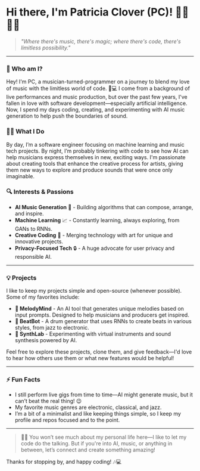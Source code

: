 # Hi there, I'm Patricia Clover (PC)! 👋🎶👩‍💻
 
> _"Where there's music, there's magic; where there's code, there's limitless possibility."_  

---

### 🌱 Who am I?
Hey! I'm PC, a musician-turned-programmer on a journey to blend my love of music with the limitless world of code. 🎸💻 I come from a background of live performances and music production, but over the past few years, I've fallen in love with software development—especially artificial intelligence. Now, I spend my days coding, creating, and experimenting with AI music generation to help push the boundaries of sound.

### 👩‍💻 What I Do
By day, I’m a software engineer focusing on machine learning and music tech projects. By night, I’m probably tinkering with code to see how AI can help musicians express themselves in new, exciting ways. I'm passionate about creating tools that enhance the creative process for artists, giving them new ways to explore and produce sounds that were once only imaginable.

### 🔍 Interests & Passions
- **AI Music Generation** 🎹 - Building algorithms that can compose, arrange, and inspire.
- **Machine Learning** 📈 - Constantly learning, always exploring, from GANs to RNNs.
- **Creative Coding** 🎨 - Merging technology with art for unique and innovative projects.
- **Privacy-Focused Tech** 🔒 - A huge advocate for user privacy and responsible AI.

---

### 💡 Projects
I like to keep my projects simple and open-source (whenever possible). Some of my favorites include:
- **🎼 MelodyMind** - An AI tool that generates unique melodies based on input prompts. Designed to help musicians and producers get inspired.
- **🎸 BeatBot** - A drum generator that uses RNNs to create beats in various styles, from jazz to electronic.
- **🧩 SynthLab** - Experimenting with virtual instruments and sound synthesis powered by AI.

Feel free to explore these projects, clone them, and give feedback—I'd love to hear how others use them or what new features would be helpful!

---

### ⚡ Fun Facts
- I still perform live gigs from time to time—AI might generate music, but it can’t beat the real thing! 😉
- My favorite music genres are electronic, classical, and jazz.
- I’m a bit of a minimalist and like keeping things simple, so I keep my profile and repos focused and to the point.

---

> 👩‍💻 You won’t see much about my personal life here—I like to let my code do the talking. But if you're into AI, music, or anything in between, let’s connect and create something amazing!

Thanks for stopping by, and happy coding! 🎶💻
